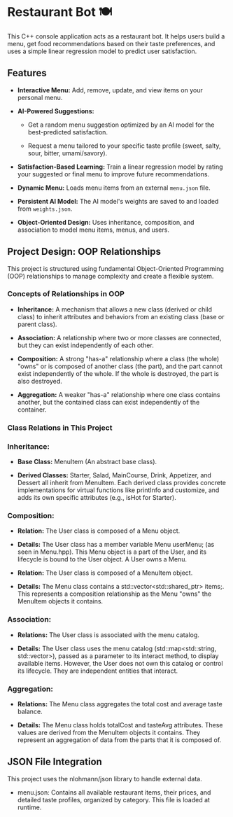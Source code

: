 # Restaurant Bot 🍽️

This C++ console application acts as a restaurant bot. It helps users build a menu, get food recommendations based on their taste preferences, and uses a simple linear regression model to predict user satisfaction.

## Features

* **Interactive Menu:** Add, remove, update, and view items on your personal menu.

* **AI-Powered Suggestions:**

  * Get a random menu suggestion optimized by an AI model for the best-predicted satisfaction.

  * Request a menu tailored to your specific taste profile (sweet, salty, sour, bitter, umami/savory).

* **Satisfaction-Based Learning:** Train a linear regression model by rating your suggested or final menu to improve future recommendations.

* **Dynamic Menu:** Loads menu items from an external `menu.json` file.

* **Persistent AI Model:** The AI model's weights are saved to and loaded from `weights.json`.

* **Object-Oriented Design:** Uses inheritance, composition, and association to model menu items, menus, and users.

## Project Design: OOP Relationships

This project is structured using fundamental Object-Oriented Programming (OOP) relationships to manage complexity and create a flexible system.

### Concepts of Relationships in OOP

* **Inheritance:** A mechanism that allows a new class (derived or child class) to inherit attributes and behaviors from an existing class (base or parent class).
 
* **Association:** A relationship where two or more classes are connected, but they can exist independently of each other.

* **Composition:** A strong "has-a" relationship where a class (the whole) "owns" or is composed of another class (the part), and the part cannot exist independently of the whole. If the whole is destroyed, the part is also destroyed.

* **Aggregation:** A weaker "has-a" relationship where one class contains another, but the contained class can exist independently of the container.

### Class Relations in This Project

### Inheritance:

* **Base Class:** MenuItem (An abstract base class).

* **Derived Classes:** Starter, Salad, MainCourse, Drink, Appetizer, and Dessert all inherit from MenuItem. Each derived class provides concrete implementations for virtual functions like printInfo and customize, and adds its own specific attributes (e.g., isHot for Starter).

### Composition:

* **Relation:** The User class is composed of a Menu object.

* **Details:** The User class has a member variable Menu userMenu; (as seen in Menu.hpp). This Menu object is a part of the User, and its lifecycle is bound to the User object. A User owns a Menu.

* **Relation:** The User class is composed of a MenuItem object.

* **Details:** The Menu class contains a std::vector<std::shared_ptr<MenuItem>> items;. This represents a composition relationship as the Menu "owns" the MenuItem objects it contains.

### Association:

* **Relations:** The User class is associated with the menu catalog.

* **Details:** The User class uses the menu catalog (std::map<std::string, std::vector<json>>), passed as a parameter to its interact method, to display available items. However, the User does not own this catalog or control its lifecycle. They are independent entities that interact.

### Aggregation:

* **Relations:** The Menu class aggregates the total cost and average taste balance.

* **Details:** The Menu class holds totalCost and tasteAvg attributes. These values are derived from the MenuItem objects it contains. They represent an aggregation of data from the parts that it is composed of.

## JSON File Integration

This project uses the nlohmann/json library to handle external data.

* menu.json: Contains all available restaurant items, their prices, and detailed taste profiles, organized by category. This file is loaded at runtime.
